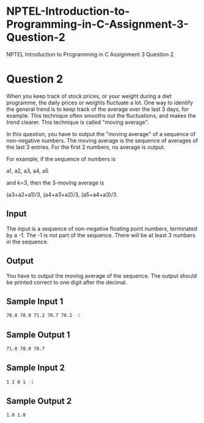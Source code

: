 # NPTEL-Introduction-to-Programming-in-C-Assignment-3-Question-2
NPTEL Introduction to Programming in C Assignment 3 Question 2

# Question 2
When you keep track of stock prices, or your weight during a diet programme, the daily prices or weights fluctuate a lot. One way to identify the general trend is to keep track of the average over the last 3 days, for example. This technique often smooths out the fluctuations, and makes the trend clearer. This technique is called "moving average".

In this question, you have to output the "moving average" of a sequence of non-negative numbers. The moving average is the sequence of averages of the last 3 entries. For the first 2 numbers, no average is output.

For example, if the sequence of numbers is

a1, a2, a3, a4, a5

and k=3, then the 3-moving average is

(a3+a2+a1)/3, (a4+a3+a2)/3, (a5+a4+a3)/3.

Input
-----
The input is a sequence of non-negative floating point numbers, terminated by a -1. The -1 is not part of the sequence. There will be at least 3 numbers in the sequence.

Output
------
You have to output the moving average of the sequence. The output should be printed correct to one digit after the decimal. 

Sample Input 1
--------------
```sh
70.8 70.9 71.2 70.7 70.2 -1
```

Sample Output 1
---------------
```sh
71.0 70.9 70.7
```

Sample Input 2
--------------
```sh
1 2 0 1 -1
```

Sample Output 2
---------------
```sh
1.0 1.0
```

